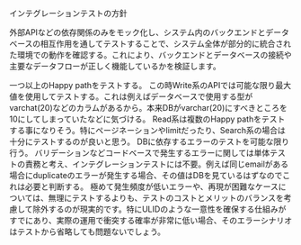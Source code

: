 インテグレーションテストの方針

外部APIなどの依存関係のみをモック化し、システム内のバックエンドとデータベースの相互作用を通してテストすることで、システム全体が部分的に統合された環境での動作を確認する。これにより、バックエンドとデータベースの接続や主要なデータフローが正しく機能しているかを検証します。

一つ以上のHappy pathをテストする。
この時Write系のAPIでは可能な限り最大値を使用してテストする。これは例えばデータベースで使用する型がvarchat(20)などのカラムがあるから。本来DBがvarchar(20)にすべきところを10にしてしまっていたなどに気づける。
Read系は複数のHappy pathをテストする事になりそう。特にページネーションやlimitだったり、Search系の場合は十分にテストするのが良いと思う。
DBに依存するエラーのテストを可能な限り行う。
バリデーションなどコードベースで発生するエラーに関しては単体テストの責務と考え、インテグレーションテストには不要。例えば同じemailがある場合にduplicateのエラーが発生する場合、その値はDBを見ているはずなのでこれは必要と判断する。
極めて発生頻度が低いエラーや、再現が困難なケースについては、無理にテストするよりも、テストのコストとメリットのバランスを考慮して除外するのが現実的です。特にULIDのような一意性を確保する仕組みがすでにあり、実際の運用で衝突する確率が非常に低い場合、そのエラーシナリオはテストから省略しても問題ないでしょう。